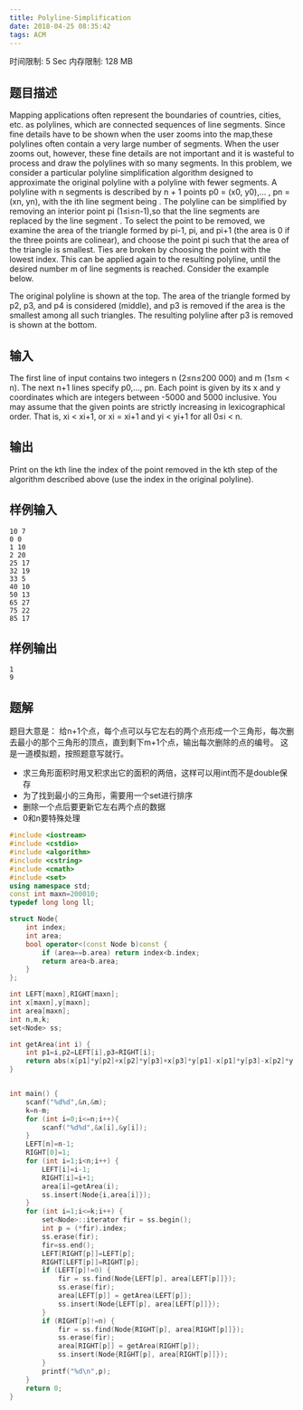 ```yaml
---
title: Polyline-Simplification
date: 2018-04-25 08:35:42
tags: ACM
---
```


时间限制: 5 Sec  内存限制: 128 MB

## 题目描述
Mapping applications often represent the boundaries of countries, cities, etc. as polylines, which are connected sequences of line segments. Since fine details have to be shown when the user zooms into the map,these polylines often contain a very large number of segments. When the user zooms out, however, these fine details are not important and it is wasteful to process and draw the polylines with so many segments. In this problem, we consider a particular polyline simplification algorithm designed to approximate the original polyline with a polyline with fewer segments.
A polyline with n segments is described by n + 1 points p0 = (x0, y0),... , pn = (xn, yn), with the ith line segment being  . The polyline can be simplified by removing an interior point pi (1≤i≤n-1),so that the line segments  are replaced by the line segment . To select the point to be removed, we examine the area of the triangle formed by pi-1, pi, and pi+1 (the area is 0 if the three points are colinear), and choose the point pi such that the area of the triangle is smallest. Ties are broken by choosing the point with the lowest index. This can be applied again to the resulting polyline, until the desired number m of line segments is reached. 
Consider the example below.

The original polyline is shown at the top. The area of the triangle formed by p2, p3, and p4 is considered (middle), and p3 is removed if the area is the smallest among all such triangles. The resulting polyline after p3 is removed is shown at the bottom.
## 输入
The first line of input contains two integers n (2≤n≤200 000) and m (1≤m < n). The next n+1 lines specify p0,..., pn. Each point is given by its x and y coordinates which are integers between -5000 and 5000 inclusive. You may assume that the given points are strictly increasing in lexicographical order. That is, xi < xi+1, or xi = xi+1 and yi < yi+1 for all 0≤i < n.
## 输出
Print on the kth line the index of the point removed in the kth step of the algorithm described above (use the index in the original polyline).
## 样例输入
```
10 7
0 0
1 10
2 20
25 17
32 19
33 5
40 10
50 13
65 27
75 22
85 17
```
## 样例输出
```
1
9
```

## 题解
题目大意是： 给n+1个点，每个点可以与它左右的两个点形成一个三角形，每次删去最小的那个三角形的顶点，直到剩下m+1个点，输出每次删除的点的编号。
这是一道模拟题，按照题意写就行。

- 求三角形面积时用叉积求出它的面积的两倍，这样可以用int而不是double保存
- 为了找到最小的三角形，需要用一个set进行排序
- 删除一个点后要更新它左右两个点的数据
- 0和n要特殊处理


``` c++
#include <iostream>
#include <cstdio>
#include <algorithm>
#include <cstring>
#include <cmath>
#include <set>
using namespace std;
const int maxn=200010;
typedef long long ll;

struct Node{
    int index;
    int area;
    bool operator<(const Node b)const {
        if (area==b.area) return index<b.index;
        return area<b.area;
    }
};

int LEFT[maxn],RIGHT[maxn];
int x[maxn],y[maxn];
int area[maxn];
int n,m,k;
set<Node> ss;

int getArea(int i) {
    int p1=i,p2=LEFT[i],p3=RIGHT[i];
    return abs(x[p1]*y[p2]+x[p2]*y[p3]+x[p3]*y[p1]-x[p1]*y[p3]-x[p2]*y[p1]-x[p3]*y[p2]);
}


int main() {
    scanf("%d%d",&n,&m);
    k=n-m;
    for (int i=0;i<=n;i++){
        scanf("%d%d",&x[i],&y[i]);
    }
    LEFT[n]=n-1;
    RIGHT[0]=1;
    for (int i=1;i<n;i++) {
        LEFT[i]=i-1;
        RIGHT[i]=i+1;
        area[i]=getArea(i);
        ss.insert(Node{i,area[i]});
    }
    for (int i=1;i<=k;i++) {
        set<Node>::iterator fir = ss.begin();
        int p = (*fir).index;
        ss.erase(fir);
        fir=ss.end();
        LEFT[RIGHT[p]]=LEFT[p];
        RIGHT[LEFT[p]]=RIGHT[p];
        if (LEFT[p]!=0) {
            fir = ss.find(Node{LEFT[p], area[LEFT[p]]});
            ss.erase(fir);
            area[LEFT[p]] = getArea(LEFT[p]);
            ss.insert(Node{LEFT[p], area[LEFT[p]]});
        }
        if (RIGHT[p]!=n) {
            fir = ss.find(Node{RIGHT[p], area[RIGHT[p]]});
            ss.erase(fir);
            area[RIGHT[p]] = getArea(RIGHT[p]);
            ss.insert(Node{RIGHT[p], area[RIGHT[p]]});
        }
        printf("%d\n",p);
    }
    return 0;
}
```